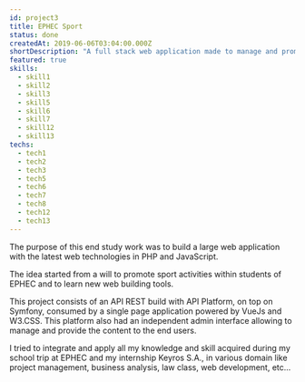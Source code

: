```yaml
---
id: project3
title: EPHEC Sport
status: done
createdAt: 2019-06-06T03:04:00.000Z
shortDescription: "A full stack web application made to manage and promote EPHEC Sport"
featured: true
skills:
  - skill1
  - skill2
  - skill3
  - skill5
  - skill6
  - skill7
  - skill12
  - skill13
techs:
  - tech1
  - tech2
  - tech3
  - tech5
  - tech6
  - tech7
  - tech8
  - tech12
  - tech13
---
```

The purpose of this end study work was to build a large web application with the latest web technologies in PHP and JavaScript.

The idea started from a will to promote sport activities within students of EPHEC and to learn new web building tools.

This project consists of an API REST build with API Platform, on top on Symfony, consumed by a single page application powered by VueJs and W3.CSS.
This platform also had an independent admin interface allowing to manage and provide the content to the end users.

I tried to integrate and apply all my knowledge and skill acquired during my school trip at EPHEC and my internship Keyros S.A., in various domain like project management, business analysis, law class, web development, etc...
